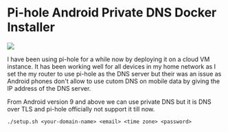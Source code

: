 # Pi-hole Android Private DNS Docker Installer

<img src="https://raw.githubusercontent.com/sreejithag/pi-hole-android-private-dns-docker/main/assets/banner.png"> <br/>

I have been using pi-hole for a while now by deploying it on a cloud VM instance. It has been working well for all devices in my home network as I set the my router to use pi-hole as the DNS server but their was an issue as Android phones don't allow to use cutom DNS on mobile data by giving the IP address of the DNS server.

From Android version 9 and above we can use private DNS but it is DNS over TLS and pi-hole officially not support it till now.


`./setup.sh <your-domain-name> <email> <time zone> <password>`

